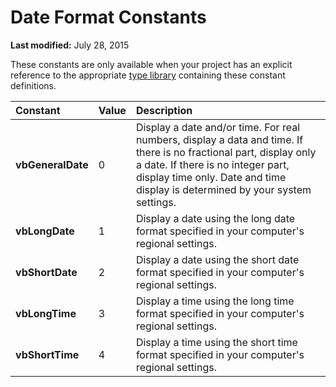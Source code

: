 
# Date Format Constants

 **Last modified:** July 28, 2015

These constants are only available when your project has an explicit reference to the appropriate  [type library](b8bdf64f-5920-1ae9-16d0-b26d09524a30.md) containing these constant definitions.


|**Constant**|**Value**|**Description**|
|:-----|:-----|:-----|
| **vbGeneralDate**|0|Display a date and/or time. For real numbers, display a data and time. If there is no fractional part, display only a date. If there is no integer part, display time only. Date and time display is determined by your system settings.|
| **vbLongDate**|1|Display a date using the long date format specified in your computer's regional settings.|
| **vbShortDate**|2|Display a date using the short date format specified in your computer's regional settings.|
| **vbLongTime**|3|Display a time using the long time format specified in your computer's regional settings.|
| **vbShortTime**|4|Display a time using the short time format specified in your computer's regional settings.|
